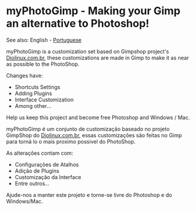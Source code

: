 myPhotoGimp - Making your Gimp an alternative to Photoshop!
===========

See also: English - [Portuguese](https://github.com/rafaelvieiras/myphotogimp/master/README-pt_BR.md)

myPhotoGimp is a customization set based on Gimpshop project's [Diolinux.com.br](http://www.diolinux.com.br/2014/08/gimpshop-tranforme-o-gimp-no-photoshop.html), these customizations are made in Gimp to make it as near as possible to the PhotoShop.

Changes have:
- Shortcuts Settings
- Adding Plugins
- Interface Customization
- Among other...

Help us keep this project and become free Photoshop and Windows / Mac.

myPhotoGimp é um conjunto de customização baseado no projeto GimpShop do [Diolinux.com.br](http://www.diolinux.com.br/2014/08/gimpshop-tranforme-o-gimp-no-photoshop.html), essas customizações são feitas no Gimp para torná lo o mais proximo possivel do PhotoShop.

As alterações contam com:
- Configurações de Atalhos
- Adição de Plugins
- Customização da Interface
- Entre outros...

Ajude-nos a manter este projeto e torne-se livre do Photoshop e do Windows/Mac.
